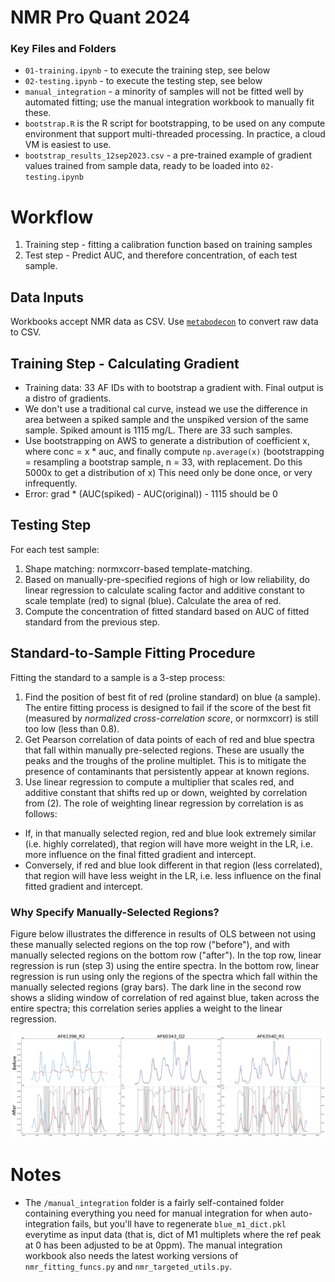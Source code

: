 # NMR Pro Quant 2024 

### Key Files and Folders

* `01-training.ipynb` - to execute the training step, see below
* `02-testing.ipynb` - to execute the testing step, see below
* `manual_integration` - a minority of samples will not be fitted well by automated fitting; use the manual integration workbook to manually fit these.
* `bootstrap.R` is the R script for bootstrapping, to be used on any compute environment that support multi-threaded processing. In practice, a cloud VM is easiest to use.
* `bootstrap_results_12sep2023.csv` - a pre-trained example of gradient values trained from sample data, ready to be loaded into `02-testing.ipynb`

# Workflow

1. Training step - fitting a calibration function based on training samples
2. Test step - Predict AUC, and therefore concentration, of each test sample. 

## Data Inputs

Workbooks accept NMR data as CSV. Use [`metabodecon`](https://github.com/spang-lab/metabodecon) to convert raw data to CSV. 

## Training Step - Calculating Gradient

* Training data: 33 AF IDs with to bootstrap a gradient with. Final output is a distro of gradients. 
* We don't use a traditional cal curve, instead we use the difference in area between a spiked sample and the unspiked version of the same sample. Spiked amount is 1115 mg/L. There are 33 such samples. 
* Use bootstrapping on AWS to generate a distribution of coefficient x, where conc = x * auc, and finally compute `np.average(x)` (bootstrapping = resampling a bootstrap sample, n = 33, with replacement. Do this 5000x to get a distribution of x) This need only be done once, or very infrequently. 
* Error: grad * (AUC(spiked) - AUC(original)) - 1115 should be 0

## Testing Step

For each test sample:

1. Shape matching: normxcorr-based template-matching. 
2. Based on manually-pre-specified regions of high or low reliability, do linear regression to calculate scaling factor and additive constant to scale template (red) to signal (blue). Calculate the area of red. 
3. Compute the concentration of fitted standard based on AUC of fitted standard from the previous step. 

## Standard-to-Sample Fitting Procedure

Fitting the standard to a sample is a 3-step process:
1. Find the position of best fit of red (proline standard) on blue (a sample). The entire fitting process is designed to fail if the score of the best fit (measured by *normalized cross-correlation score*, or normxcorr) is still too low (less than 0.8). 
2. Get Pearson correlation of data points of each of red and blue spectra that fall within manually pre-selected regions. These are usually the peaks and the troughs of the proline multiplet. This is to mitigate the presence of contaminants that persistently appear at known regions. 
3. Use linear regression to compute a multiplier that scales red, and additive constant that shifts red up or down, weighted by correlation from (2). The role of weighting linear regression by correlation is as follows:
  * If, in that manually selected region, red and blue look extremely similar (i.e. highly correlated), that region will have more weight in the LR, i.e. more influence on the final fitted gradient and intercept.
  * Conversely, if red and blue look different in that region (less correlated), that region will have less weight in the LR, i.e. less influence on the final fitted gradient and intercept.

### Why Specify Manually-Selected Regions?

Figure below illustrates the difference in results of OLS between not using these manually selected regions on the top row ("before"), and with manually selected regions on the bottom row ("after"). In the top row, linear regression is run (step 3) using the entire spectra. In the bottom row, linear regression is run using only the regions of the spectra which fall within the manually selected regions (gray bars). The dark line in the second row shows a sliding window of correlation of red against blue, taken across the entire spectra; this correlation series applies a weight to the linear regression. 

![Alt text](https://github.com/AWRIMetabolomics/pro-nmr-quant-2024/blob/master/figs/before_n_after.png)

# Notes

* The `/manual_integration` folder is a fairly self-contained folder containing everything you need for manual integration for when auto-integration fails, but you'll have to regenerate `blue_m1_dict.pkl` everytime as input data (that is, dict of M1 multiplets where the ref peak at 0 has been adjusted to be at 0ppm). The manual integration workbook also needs the latest working versions of `nmr_fitting_funcs.py` and `nmr_targeted_utils.py`. 